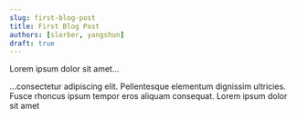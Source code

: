 ```yaml
---
slug: first-blog-post
title: First Blog Post
authors: [slorber, yangshun]
draft: true
---
```


Lorem ipsum dolor sit amet...

<!-- truncate -->

...consectetur adipiscing elit. Pellentesque elementum dignissim ultricies. Fusce rhoncus ipsum tempor eros aliquam consequat. Lorem ipsum dolor sit amet
